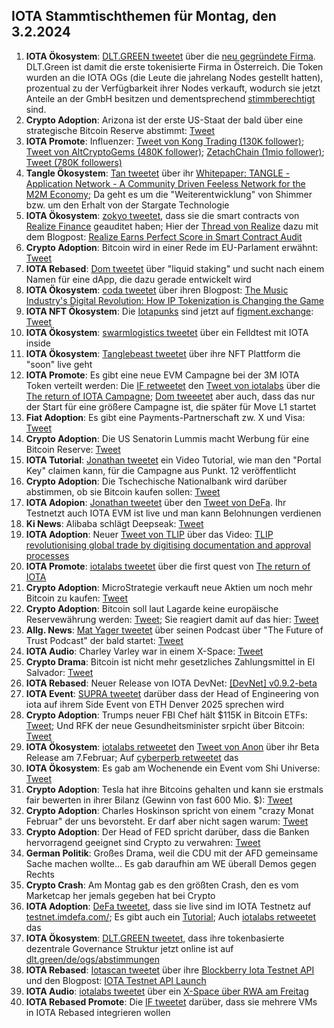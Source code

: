 ## IOTA Stammtischthemen für Montag, den 3.2.2024

1. **IOTA Ökosystem**: [DLT.GREEN tweetet](https://x.com/dlt_green/status/1883915666652340239) über die [neu gegründete Firma](https://dlt.green/en/ogs/information). DLT.Green ist damit die erste tokenisierte Firma in Österreich. Die Token wurden an die IOTA OGs (die Leute die jahrelang Nodes gestellt hatten), prozentual zu der Verfügbarkeit ihrer Nodes verkauft, wodurch sie jetzt Anteile an der GmbH besitzen und dementsprechend [stimmberechtigt](https://dlt.green/en/ogs/stimmverteilung) sind.
2. **Crypto Adoption**: Arizona ist der erste US-Staat der bald über eine strategische Bitcoin Reserve abstimmt: [Tweet](https://x.com/pete_rizzo_/status/1884014716890276258)
3. **IOTA Promote**: Influenzer: [Tweet von Kong Trading (130K follower)](https://x.com/KongBTC/status/1883847674501406970); [Tweet von AltCryptoGems (480K follower)](https://x.com/AltCryptoGems/status/1885070484280152382); [ZetachChain (1mio follower)](https://x.com/zetablockchain/status/1885364957685911815); [Tweet (780K followers)](https://x.com/crypto_birb/status/1886379698436935991)
4. **Tangle Ökosystem**: [Tan tweetet](https://x.com/tan_technology/status/1883812748234285517) über ihr [Whitepaper: TANGLE - Application Network - A Community Driven Feeless Network for the M2M Economy](https://t.co/k3i3l2CJ7Q); Da geht es um die "Weiterentwicklung" von Shimmer bzw. um den Erhalt von der Stargate Technologie
5. **IOTA Ökosystem**: [zokyo tweetet](https://x.com/zokyo_io/status/1884168720567713920), dass sie die smart contracts von [Realize Finance](https://x.com/realizefinance) geauditet haben; Hier der [Thread von Realize](https://x.com/realizefinance/status/1884170788787626349) dazu mit dem Blogpost: [Realize Earns Perfect Score in Smart Contract Audit](https://blog.realizeassets.com/realize-earns-perfect-score-in-smart-contract-audit/)
6. **Crypto Adoption**: Bitcoin wird in einer Rede im EU-Parlament erwähnt: [Tweet](https://x.com/BTC_Archive/status/1883926000347800043)
7. **IOTA Rebased**: [Dom tweetet](https://x.com/DomSchiener/status/1884195233556259327) über "liquid staking" und sucht nach einem Namen für eine dApp, die dazu gerade entwickelt wird
8. **IOTA Ökosystem**: [coda tweetet](https://x.com/coda_digital/status/1883943979479359825) über ihren Blogpost: [The Music Industry's Digital Revolution: How IP Tokenization is Changing the Game](https://www.coda.to/blog/the-music-industrys-digital-revolution-how-ip-tokenization-is-changing-the-game)
9. **IOTA NFT Ökosystem**: Die [Iotapunks](https://x.com/IotaPunks_71) sind jetzt auf [figment.exchange](https://t.co/APbFUa4EtI): [Tweet](https://x.com/figment_nfts/status/1884259076877738195)
10. **IOTA Ökosystem**: [swarmlogistics tweetet](https://x.com/SwarmLogistics/status/1884234602807758850) über ein Felldtest mit IOTA inside
11. **IOTA Ökosystem**: [Tanglebeast tweetet](https://x.com/tanglebeasts/status/1884244725643071605) über ihre NFT Plattform die "soon" live geht
12. **IOTA Promote**: Es gibt eine neue EVM Campagne bei der 3M IOTA Token verteilt werden: Die [IF retweetet](https://x.com/iota/status/1884340248320123135) den [Tweet von iotalabs](https://x.com/iotalabs_/status/1884293673988333583) über die [The return of IOTA Campagne](https://guild.xyz/iota/the-return-of-iota); [Dom tweeetet](https://x.com/DomSchiener/status/1884304874059489563) aber auch, dass das nur der Start für eine größere Campagne ist, die später für Move L1 startet
13. **Fiat Adoption**: Es gibt eine Payments-Partnerschaft zw. X und Visa: [Tweet](https://x.com/Cointelegraph/status/1884280631225385317)
14. **Crypto Adoption**: Die US Senatorin Lummis macht Werbung für eine Bitcoin Reserve: [Tweet](https://x.com/Cointelegraph/status/1884300583357628598)
15. **IOTA Tutorial**: [Jonathan tweetet](https://x.com/3clipsep/status/1884525159324742062) ein Video Tutorial, wie man den "Portal Key" claimen kann, für die Campagne aus Punkt. 12 veröffentlicht
16. **Crypto Adoption**: Die Tschechische Nationalbank wird darüber abstimmen, ob sie Bitcoin kaufen sollen: [Tweet](https://x.com/blocktrainer/status/1884530305182093336)
17. **IOTA Adopion**: [Jonathan tweetet](https://x.com/3clipsep/status/1884557095950794917) über den [Tweet von DeFa](https://x.com/defaprimitive/status/1884485861259034670). Ihr Testnetzt auch IOTA EVM ist live und man kann Belohnungen verdienen
18. **Ki News**: Alibaba schlägt Deepseak: [Tweet](https://x.com/E_Boeminghaus/status/1884352905374818433)
19. **IOTA Adoption**: Neuer [Tweet von TLIP](https://x.com/TLIP_io/status/1884612750053417455) über das Video: [TLIP revolutionising global trade by digitising documentation and approval processes](https://www.youtube.com/watch?v=TW3HtMXOzJA)
20. **IOTA Promote**: [iotalabs tweetet](https://x.com/iotalabs_/status/1884979942842130652) über die first quest von [The return of IOTA](https://guild.xyz/iota/the-return-of-iota)
21. **Crypto Adoption**: MicroStrategie verkauft neue Aktien um noch mehr Bitcoin zu kaufen: [Tweet](https://x.com/BTC_Archive/status/1885291246723256643)
22. **Crypto Adoption**: Bitcoin soll laut Lagarde keine europäische Reservewährung werden: [Tweet](https://x.com/BitcoinNewsCom/status/1884986684590490063); Sie reagiert damit auf das hier: [Tweet](https://x.com/BitcoinMagazine/status/1884991862651437510)
23. **Allg. News**: [Mat Yager tweetet](https://x.com/Mat_Yarger/status/1885029436690436147) über seinen Podcast über "The Future of Trust Podcast" der bald startet: [Tweet](https://x.com/_Demia/status/1884859368216162530)
24. **IOTA Audio**: Charley Varley war in einem X-Space: [Tweet](https://x.com/bloomwalletio/status/1885009711482749131)
25. **Crypto Drama**: Bitcoin ist nicht mehr gesetzliches Zahlungsmittel in El Salvador: [Tweet](https://x.com/blocktrainer/status/1884935435689836572)
26. **IOTA Rebased**: Neuer Release von IOTA DevNet: [[DevNet] v0.9.2-beta](https://github.com/iotaledger/iota/releases/tag/v0.9.2-beta)
27. **IOTA Event**: [SUPRA tweetet](https://x.com/SUPRA_Labs/status/1885352212454342739) darüber dass der Head of Engineering von iota auf ihrem Side Event von ETH Denver 2025 sprechen wird
28. **Crypto Adoption**: Trumps neuer FBI Chef hält $115K in Bitcoin ETFs: [Tweet](https://x.com/BTC_Archive/status/1885636728033083569); Und RFK der neue Gesundheitsminister srpicht über Bitcoin: [Tweet](https://x.com/BoldBitcoin/status/1883349257383547385)
29. **IOTA Ökosystem**: [iotalabs retweetet](https://x.com/iotalabs_/status/1886339624726856145) den [Tweet von Anon](https://x.com/HeyAnonai/status/1885706300698333350) über ihr Beta Release am 7.Februar; Auf [cyberperb retweetet](https://x.com/cyberperp/status/1885708633196958052) das
30. **IOTA Ökosystem**: Es gab am Wochenende ein Event vom Shi Universe: [Tweet](https://x.com/Shiuniverse/status/1885605736291459223)
31. **Crypto Adoption**: Tesla hat ihre Bitcoins gehalten und kann sie erstmals fair bewerten in ihrer Bilanz (Gewinn von fast 600 Mio. $): [Tweet](https://x.com/blocktrainer/status/1884900039484461256)
32. **Crypto Adoption**: Charles Hoskinson spricht von einem "crazy Monat Februar" der uns bevorsteht. Er darf aber nicht sagen warum: [Tweet](https://x.com/AbsGMCrypto/status/1885689388991959448)
33. **Crypto Adoption**: Der Head of FED spricht darüber, dass die Banken hervorragend geeignet sind Crypto zu verwahren: [Tweet](https://x.com/WatcherGuru/status/1884699251860553789)
34. **German Politik**: Großes Drama, weil die CDU mit der AFD gemeinsame Sache machen wollte... Es gab daraufhin am WE überall Demos gegen Rechts
35. **Crypto Crash**: Am Montag gab es den größten Crash, den es vom Marketcap her jemals gegeben hat bei Crypto
36. **IOTA Adoption**: [DeFa tweetet](https://x.com/defaprimitive/status/1886327936162156746), dass sie live sind im IOTA Testnetz auf [testnet.imdefa.com/](https://testnet.imdefa.com/); Es gibt auch ein [Tutorial](https://youtu.be/a69_4N1Xxj8); Auch [iotalabs retweetet](https://x.com/iotalabs_/status/1886346389719855449) das
37. **IOTA Ökosystem**: [DLT.GREEN tweetet](https://x.com/dlt_green/status/1885966635283951713), dass ihre tokenbasierte dezentrale Governance Struktur jetzt online ist auf [dlt.green/de/ogs/abstimmungen](https://dlt.green/de/ogs/abstimmungen/1)
38. **IOTA Rebased**: [Iotascan tweetet](https://x.com/iotascan/status/1886388159736680801) über ihre [Blockberry Iota Testnet API](https://docs.blockberry.one/reference/iota-testnet-quickstart) und den Blogpost: [IOTA Testnet API Launch](https://iotascan.com/testnet/news/798)
39. **IOTA Audio**: [iotalabs tweetet](https://x.com/iotalabs_/status/1886414337482342535) über ein [X-Space über RWA am Freitag](https://x.com/i/spaces/1MnxnDwDPoOGO)
40. **IOTA Rebased Promote**: Die [IF tweetet](https://x.com/iota/status/1886414343832555992) darüber, dass sie mehrere VMs in IOTA Rebased integrieren wollen
